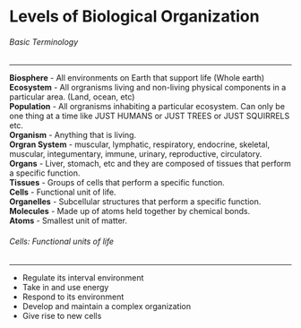 # Levels of Biological Organization
###### Basic Terminology
----------------
**Biosphere** - All environments on Earth that support life (Whole earth) <br>
**Ecosystem** - All orgranisms living and non-living physical components in a particular area. (Land, ocean, etc) <br>
**Population** - All orgranisms inhabiting a particular ecosystem. Can only be one thing at a time like JUST HUMANS or JUST TREES or JUST SQUIRRELS etc. <br>
**Organism** - Anything that is living. <br>
**Orgran System** - muscular, lymphatic, respiratory, endocrine, skeletal, muscular, integumentary, immune, urinary, reproductive, circulatory. <br>
**Organs** - Liver, stomach, etc and they are composed of tissues that perform a specific function. <br>
**Tissues** - Groups of cells that perform a specific function. <br>
**Cells** - Functional unit of life. <br>
**Organelles** - Subcellular structures that perform a specific function. <br>
**Molecules** - Made up of atoms held together by chemical bonds. <br>
**Atoms** - Smallest unit of matter.

###### Cells: Functional units of life
---------------
- Regulate its interval environment
- Take in and use energy
- Respond to its environment
- Develop and maintain a complex organization
- Give rise to new cells
